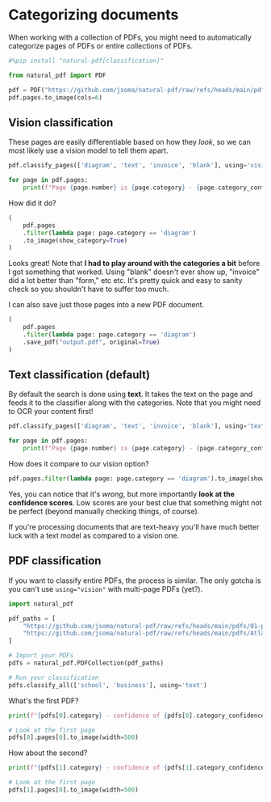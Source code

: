 # Categorizing documents

When working with a collection of PDFs, you might need to automatically categorize pages of PDFs or entire collections of PDFs.

```python
#%pip install "natural-pdf[classification]"
```

```python
from natural_pdf import PDF

pdf = PDF("https://github.com/jsoma/natural-pdf/raw/refs/heads/main/pdfs/cia-doc.pdf")
pdf.pages.to_image(cols=6)
```

## Vision classification

These pages are easily differentiable based on how they *look*, so we can most likely use a vision model to tell them apart.

```python
pdf.classify_pages(['diagram', 'text', 'invoice', 'blank'], using='vision')

for page in pdf.pages:
    print(f"Page {page.number} is {page.category} - {page.category_confidence:0.3}")
```

How did it do?

```python
(
    pdf.pages
    .filter(lambda page: page.category == 'diagram')
    .to_image(show_category=True)
)
```

Looks great! Note that **I had to play around with the categories a bit** before I got something that worked. Using "blank" doesn't ever show up, "invoice" did a lot better than "form," etc etc. It's pretty quick and easy to sanity check so you shouldn't have to suffer too much.

I can also save just those pages into a new PDF document.

```python
(
    pdf.pages
    .filter(lambda page: page.category == 'diagram')
    .save_pdf("output.pdf", original=True)
)
```

## Text classification (default)

By default the search is done using **text**. It takes the text on the page and feeds it to the classifier along with the categories. Note that you might need to OCR your content first!

```python
pdf.classify_pages(['diagram', 'text', 'invoice', 'blank'], using='text')

for page in pdf.pages:
    print(f"Page {page.number} is {page.category} - {page.category_confidence:0.3}")
```

How does it compare to our vision option?

```python
pdf.pages.filter(lambda page: page.category == 'diagram').to_image(show_category=True)
```

Yes, you can notice that it's *wrong*, but more importantly **look at the confidence scores**. Low scores are your best clue that something might not be perfect (beyond manually checking things, of course).

If you're processing documents that are text-heavy you'll have much better luck with a text model as compared to a vision one.

## PDF classification

If you want to classify entire PDFs, the process is similar. The only gotcha is you can't use `using="vision"` with multi-page PDFs (yet?).

```python
import natural_pdf

pdf_paths = [
    "https://github.com/jsoma/natural-pdf/raw/refs/heads/main/pdfs/01-practice.pdf",
    "https://github.com/jsoma/natural-pdf/raw/refs/heads/main/pdfs/Atlanta_Public_Schools_GA_sample.pdf"
]

# Import your PDFs
pdfs = natural_pdf.PDFCollection(pdf_paths)

# Run your classification
pdfs.classify_all(['school', 'business'], using='text')
```

What's the first PDF?

```python
print(f"{pdfs[0].category} - confidence of {pdfs[0].category_confidence:0.3}")

# Look at the first page
pdfs[0].pages[0].to_image(width=500)
```

How about the second?

```python
print(f"{pdfs[1].category} - confidence of {pdfs[1].category_confidence:0.3}")

# Look at the first page
pdfs[1].pages[0].to_image(width=500)
```
